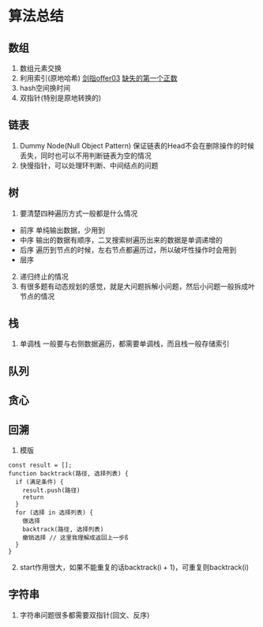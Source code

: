 # 算法总结
## 数组
1. 数组元素交换
2. 利用索引(原地哈希)
[剑指offer03](https://leetcode-cn.com/problems/shu-zu-zhong-zhong-fu-de-shu-zi-lcof/)
[缺失的第一个正数](https://leetcode-cn.com/problems/first-missing-positive/)
3. hash空间换时间
4. 双指针(特别是原地转换的)
## 链表
1. Dummy Node(Null Object Pattern)
  保证链表的Head不会在删除操作的时候丢失，同时也可以不用判断链表为空的情况
2. 快慢指针，可以处理环判断、中间结点的问题


## 树
1. 要清楚四种遍历方式一般都是什么情况
  - 前序
    单纯输出数据，少用到
  - 中序
    输出的数据有顺序，二叉搜索树遍历出来的数据是单调递增的
  - 后序
    遍历到节点的时候，左右节点都遍历过，所以破坏性操作时会用到
  - 层序
2. 递归终止的情况
3. 有很多题有动态规划的感觉，就是大问题拆解小问题，然后小问题一般拆成叶节点的情况

## 栈
1. 单调栈
一般要与右侧数据遍历，都需要单调栈，而且栈一般存储索引


## 队列
## 贪心
## 回溯
1. 模版
```
const result = [];
function backtrack(路径, 选择列表) {
  if (满足条件) {
    result.push(路径)
    return
  }
  for (选择 in 选择列表) {
    做选择
    backtrack(路径, 选择列表)
    撤销选择 // 这里我理解成返回上一步ß
  }
}
```
2. start作用很大，如果不能重复的话backtrack(i + 1)，可重复则backtrack(i)


## 字符串
1. 字符串问题很多都需要双指针(回文、反序)